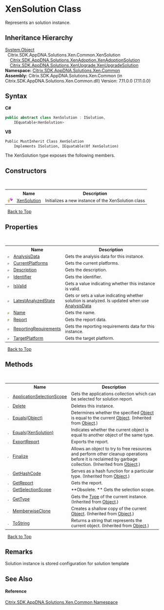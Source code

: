 # XenSolution Class
 

Represents an solution instance.


## Inheritance Hierarchy
<a href="http://msdn2.microsoft.com/en-us/library/e5kfa45b" target="_blank">System.Object</a><br />&nbsp;&nbsp;Citrix.SDK.AppDNA.Solutions.Xen.Common.XenSolution<br />&nbsp;&nbsp;&nbsp;&nbsp;<a href="257383db-8875-0a8f-2365-573f372e35da">Citrix.SDK.AppDNA.Solutions.XenAdoption.XenAdoptionSolution</a><br />&nbsp;&nbsp;&nbsp;&nbsp;<a href="b84f9f35-472d-8b0d-4ebd-53d567ec7042">Citrix.SDK.AppDNA.Solutions.XenUpgrade.XenUpgradeSolution</a><br />
**Namespace:**&nbsp;[Citrix.SDK.AppDNA.Solutions.Xen.Common](013dc694-c357-448d-ed5a-b5c48a7f6852.md)<br />**Assembly:**&nbsp;Citrix.SDK.AppDNA.Solutions.Xen.Common (in Citrix.SDK.AppDNA.Solutions.Xen.Common.dll) Version: 7.11.0.0 (7.11.0.0)

## Syntax

**C#**
```csharp
public abstract class XenSolution : ISolution, 
	IEquatable<XenSolution>
```

**VB**
```vbnet
Public MustInherit Class XenSolution
	Implements ISolution, IEquatable(Of XenSolution)
```

The XenSolution type exposes the following members.


## Constructors
&nbsp;<table><tr><th></th><th>Name</th><th>Description</th></tr><tr><td>![Protected method](media/protmethod.gif "Protected method")</td><td><a href="2efc9420-42c8-926c-0e4e-bece780f95ae">XenSolution</a></td><td>
Initializes a new instance of the XenSolution class</td></tr></table>&nbsp;
<a href="#xensolution-class">Back to Top</a>

## Properties
&nbsp;<table><tr><th></th><th>Name</th><th>Description</th></tr><tr><td>![Public property](media/pubproperty.gif "Public property")</td><td><a href="0eed79cb-da00-23e9-d409-714087dbbec5">AnalysisData</a></td><td>
Gets the analysis data for this instance.</td></tr><tr><td>![Public property](media/pubproperty.gif "Public property")</td><td><a href="891c5bb1-e318-fbdb-a884-a0a34ec044d6">CurrentPlatforms</a></td><td>
Gets the current platforms.</td></tr><tr><td>![Public property](media/pubproperty.gif "Public property")</td><td><a href="bb5e6fa2-d41f-690e-6bdc-27125b74f61f">Description</a></td><td>
Gets the description.</td></tr><tr><td>![Public property](media/pubproperty.gif "Public property")</td><td><a href="4454b521-b38c-707b-de57-6bb00634bdba">Identifier</a></td><td>
Gets the identifier.</td></tr><tr><td>![Public property](media/pubproperty.gif "Public property")</td><td><a href="a762c623-9738-62f3-37fd-5c8d5895f4a0">IsValid</a></td><td>
Gets a value indicating whether this instance is valid.</td></tr><tr><td>![Public property](media/pubproperty.gif "Public property")</td><td><a href="ca3f1ef5-b0e8-1bca-51b3-4a353b43d53f">LatestAnalyzedState</a></td><td>
Gets or sets a value indicating whether solution is analyzed. Is updated when use <a href="0eed79cb-da00-23e9-d409-714087dbbec5">AnalysisData</a></td></tr><tr><td>![Public property](media/pubproperty.gif "Public property")</td><td><a href="e580e075-0876-c398-148b-c9c7fb6d971c">Name</a></td><td>
Gets the name.</td></tr><tr><td>![Public property](media/pubproperty.gif "Public property")</td><td><a href="6b6901a3-8541-58ad-5c0d-5eda3004fbe4">Report</a></td><td>
Gets the report data.</td></tr><tr><td>![Public property](media/pubproperty.gif "Public property")</td><td><a href="06b2c858-0109-a112-e6e3-5dcf0ccbb3c2">ReportingRequirements</a></td><td>
Gets the reporting requirements data for this instance.</td></tr><tr><td>![Public property](media/pubproperty.gif "Public property")</td><td><a href="d36aeb47-9bb3-ee5e-3425-de6b4d83b470">TargetPlatform</a></td><td>
Gets the target platform.</td></tr></table>&nbsp;
<a href="#xensolution-class">Back to Top</a>

## Methods
&nbsp;<table><tr><th></th><th>Name</th><th>Description</th></tr><tr><td>![Public method](media/pubmethod.gif "Public method")</td><td><a href="c81627ac-4de1-994e-060e-1a35f389aa28">ApplicationSelectionScope</a></td><td>
Gets the applications collection which can be selected for solution report.</td></tr><tr><td>![Public method](media/pubmethod.gif "Public method")</td><td><a href="68547311-b26c-3fc8-f0d3-8e3eed9f8c84">Delete</a></td><td>
Deletes this instance.</td></tr><tr><td>![Public method](media/pubmethod.gif "Public method")</td><td><a href="http://msdn2.microsoft.com/en-us/library/bsc2ak47" target="_blank">Equals(Object)</a></td><td>
Determines whether the specified <a href="http://msdn2.microsoft.com/en-us/library/e5kfa45b" target="_blank">Object</a> is equal to the current <a href="http://msdn2.microsoft.com/en-us/library/e5kfa45b" target="_blank">Object</a>.
 (Inherited from <a href="http://msdn2.microsoft.com/en-us/library/e5kfa45b" target="_blank">Object</a>.)</td></tr><tr><td>![Public method](media/pubmethod.gif "Public method")</td><td><a href="3ec08404-f175-ad93-079d-113e3f88a0c8">Equals(XenSolution)</a></td><td>
Indicates whether the current object is equal to another object of the same type.</td></tr><tr><td>![Public method](media/pubmethod.gif "Public method")</td><td><a href="91f5158f-05e8-999e-55f1-3e744e4e7c1b">ExportReport</a></td><td>
Exports the report.</td></tr><tr><td>![Protected method](media/protmethod.gif "Protected method")</td><td><a href="http://msdn2.microsoft.com/en-us/library/4k87zsw7" target="_blank">Finalize</a></td><td>
Allows an object to try to free resources and perform other cleanup operations before it is reclaimed by garbage collection.
 (Inherited from <a href="http://msdn2.microsoft.com/en-us/library/e5kfa45b" target="_blank">Object</a>.)</td></tr><tr><td>![Public method](media/pubmethod.gif "Public method")</td><td><a href="http://msdn2.microsoft.com/en-us/library/zdee4b3y" target="_blank">GetHashCode</a></td><td>
Serves as a hash function for a particular type.
 (Inherited from <a href="http://msdn2.microsoft.com/en-us/library/e5kfa45b" target="_blank">Object</a>.)</td></tr><tr><td>![Public method](media/pubmethod.gif "Public method")</td><td><a href="3532c1d9-fe49-9475-46d1-c719a607c7e4">GetReport</a></td><td>
Gets the report.</td></tr><tr><td>![Public method](media/pubmethod.gif "Public method")</td><td><a href="9db46d39-cdef-daab-461b-755ede5549fb">GetSelectionScope</a></td><td> **Obsolete. **
Gets the selection scope.</td></tr><tr><td>![Public method](media/pubmethod.gif "Public method")</td><td><a href="http://msdn2.microsoft.com/en-us/library/dfwy45w9" target="_blank">GetType</a></td><td>
Gets the <a href="http://msdn2.microsoft.com/en-us/library/42892f65" target="_blank">Type</a> of the current instance.
 (Inherited from <a href="http://msdn2.microsoft.com/en-us/library/e5kfa45b" target="_blank">Object</a>.)</td></tr><tr><td>![Protected method](media/protmethod.gif "Protected method")</td><td><a href="http://msdn2.microsoft.com/en-us/library/57ctke0a" target="_blank">MemberwiseClone</a></td><td>
Creates a shallow copy of the current <a href="http://msdn2.microsoft.com/en-us/library/e5kfa45b" target="_blank">Object</a>.
 (Inherited from <a href="http://msdn2.microsoft.com/en-us/library/e5kfa45b" target="_blank">Object</a>.)</td></tr><tr><td>![Public method](media/pubmethod.gif "Public method")</td><td><a href="http://msdn2.microsoft.com/en-us/library/7bxwbwt2" target="_blank">ToString</a></td><td>
Returns a string that represents the current object.
 (Inherited from <a href="http://msdn2.microsoft.com/en-us/library/e5kfa45b" target="_blank">Object</a>.)</td></tr></table>&nbsp;
<a href="#xensolution-class">Back to Top</a>

## Remarks
Solution instance is stored configuration for solution template

## See Also


#### Reference
<a href="013dc694-c357-448d-ed5a-b5c48a7f6852">Citrix.SDK.AppDNA.Solutions.Xen.Common Namespace</a><br />